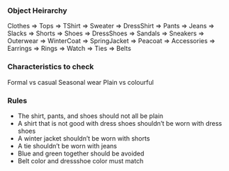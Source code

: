 ### Object Heirarchy
Clothes => Tops         => TShirt
                        => Sweater
                        => DressShirt
        => Pants        => Jeans
                        => Slacks
                        => Shorts
        => Shoes        => DressShoes
                        => Sandals
                        => Sneakers
        => Outerwear    => WinterCoat
                        => SpringJacket
                        => Peacoat
        => Accessories  => Earrings
                        => Rings
                        => Watch
                        => Ties
                        => Belts

### Characteristics to check
Formal vs casual
Seasonal wear
Plain vs colourful

### Rules
- The shirt, pants, and shoes should not all be plain
- A shirt that is not good with dress shoes shouldn’t be worn with dress shoes
- A winter jacket shouldn’t be worn with shorts
- A tie shouldn’t be worn with jeans
- Blue and green together should be avoided
- Belt color and dressshoe color must match
